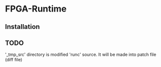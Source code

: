 # FPGA-Runtime

## Installation

## TODO
'_tmp_src' directory is modified 'runc' source.
It will be made into patch file (diff file)
